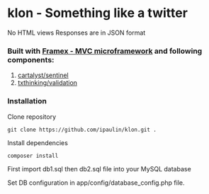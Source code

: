 # klon - Something like a twitter

No HTML views
Responses are in JSON format



### Built with [Framex - MVC microframework](https://github.com/ipaulin/Framex) and following components:

1. [cartalyst/sentinel](https://packagist.org/packages/cartalyst/sentinel)
2. [txthinking/validation](https://packagist.org/packages/txthinking/validation)


### Installation

Clone repository

    git clone https://github.com/ipaulin/klon.git .


Install dependencies

    composer install


First import db1.sql then db2.sql file into your MySQL database

Set DB configuration in app/config/database_config.php file.
